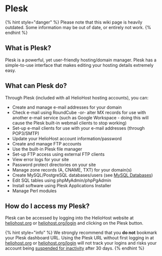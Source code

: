 # Plesk
{% hint style="danger" %} Please note that this wiki page is heavily outdated. Some information may be out of date, or entirely not work.  {% endhint %}

## What is Plesk?

Plesk is a powerful, yet user-friendly hosting/domain manager. Plesk has a simple-to-use interface that makes editing your hosting details extremely easy.

## What can Plesk do?

Through Plesk (included with all HelioHost hosting accounts), you can:

* Create and manage e-mail addresses for your domain
* Check e-mail using RoundCube -or- alter MX records for use with another e-mail service (such as Google Workspace - doing this will cause the Plesk built-in webmail clients to stop working)
* Set-up e-mail clients for use with your e-mail addresses (through POP3/SMTP)
* Update your HelioHost account information/password
* Create and manage FTP accounts
* Use the built-in Plesk file manager
* Set-up FTP access using external FTP clients
* View error logs for your site
* Password protect directories on your site
* Manage zone records (A, CNAME, TXT) for your domain(s)
* Create MySQL/PostgreSQL databases/users (see [MySQL Databases](../management/mysql.md))
* Edit SQL tables using phpMyAdmin/phpPgAdmin
* Install software using Plesk Applications Installer
* Manage Perl modules

## How do I access my Plesk?

Plesk can be accessed by logging into the HelioHost website at [heliohost.org](https://heliohost.org/) or [heliohost.org/login](https://heliohost.org/login/) and clicking on the Plesk button.

{% hint style="info" %}
We strongly recommend that you **do not** bookmark your Plesk dashboard URL. Using the Plesk URL without first logging in at [heliohost.org](https://heliohost.org/) or [heliohost.org/login](https://heliohost.org/login/) will not track your logins and risks your account being [suspended for inactivity](https://wiki.helionet.org/accounts/suspension-policy#inactivity-policy) after 30 days.
{% endhint %}